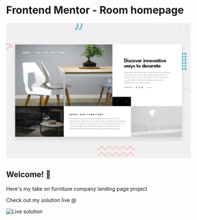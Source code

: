 # Frontend Mentor - Room homepage

![Design preview for the Room homepage coding challenge](./design/desktop-preview.jpg)

## Welcome! 👋

Here's my take on furniture company landing page project

Check out my solution live @ 

![Live solution](https://mako542b.github.io/furniture-landing-page/)

